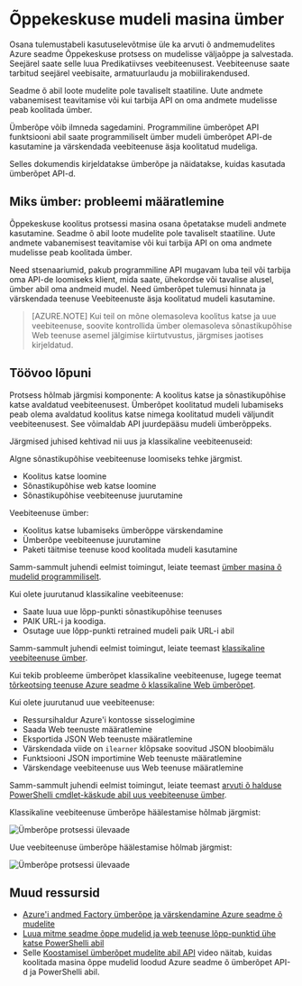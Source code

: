 <properties
    pageTitle="Õppekeskuse mudeli masina ümber | Microsoft Azure'i"
    description="Saate teada, kuidas ümber mudeli ja värskendada veebiteenuse Azure seadme õ äsja koolitatud mudeli kasutamine."
    services="machine-learning"
    documentationCenter=""
    authors="vDonGlover"
    manager="raymondl"
    editor=""/>

<tags
    ms.service="machine-learning"
    ms.workload="data-services"
    ms.tgt_pltfrm="na"
    ms.devlang="na"
    ms.topic="article"
    ms.date="10/10/2016"
    ms.author="v-donglo"/>

# <a name="retrain-a-machine-learning-model"></a>Õppekeskuse mudeli masina ümber

Osana tulemustabeli kasutuselevõtmise üle ka arvuti õ andmemudelites Azure seadme Õppekeskuse protsess on mudelisse väljaõppe ja salvestada. Seejärel saate selle luua Predikatiivses veebiteenusest. Veebiteenuse saate tarbitud seejärel veebisaite, armatuurlaudu ja mobiilirakendused. 

Seadme õ abil loote mudelite pole tavaliselt staatiline. Uute andmete vabanemisest teavitamise või kui tarbija API on oma andmete mudelisse peab koolitada ümber. 

Ümberõpe võib ilmneda sagedamini. Programmiline ümberõpet API funktsiooni abil saate programmiliselt ümber mudeli ümberõpet API-de kasutamine ja värskendada veebiteenuse äsja koolitatud mudeliga. 

Selles dokumendis kirjeldatakse ümberõpe ja näidatakse, kuidas kasutada ümberõpet API-d.

## <a name="why-retrain-defining-the-problem"></a>Miks ümber: probleemi määratlemine  

Õppekeskuse koolitus protsessi masina osana õpetatakse mudeli andmete kasutamine. Seadme õ abil loote mudelite pole tavaliselt staatiline. Uute andmete vabanemisest teavitamise või kui tarbija API on oma andmete mudelisse peab koolitada ümber.

Need stsenaariumid, pakub programmiline API mugavam luba teil või tarbija oma API-de loomiseks klient, mida saate, ühekordse või tavalise alusel, ümber abil oma andmeid mudel. Need ümberõpet tulemusi hinnata ja värskendada teenuse Veebiteenuste äsja koolitatud mudeli kasutamine.

>[AZURE.NOTE] Kui teil on mõne olemasoleva koolitus katse ja uue veebiteenuse, soovite kontrollida ümber olemasoleva sõnastikupõhise Web teenuse asemel jälgimise kiirtutvustus, järgmises jaotises kirjeldatud.

## <a name="end-to-end-workflow"></a>Töövoo lõpuni 

Protsess hõlmab järgmisi komponente: A koolitus katse ja sõnastikupõhise katse avaldatud veebiteenusest. Ümberõpet koolitatud mudeli lubamiseks peab olema avaldatud koolitus katse nimega koolitatud mudeli väljundit veebiteenusest. See võimaldab API juurdepääsu mudeli ümberõppeks. 

Järgmised juhised kehtivad nii uus ja klassikaline veebiteenuseid:

Algne sõnastikupõhise veebiteenuse loomiseks tehke järgmist.

* Koolitus katse loomine
* Sõnastikupõhise web katse loomine
* Sõnastikupõhise veebiteenuse juurutamine

Veebiteenuse ümber:

* Koolitus katse lubamiseks ümberõppe värskendamine
* Ümberõpe veebiteenuse juurutamine
* Paketi täitmise teenuse kood koolitada mudeli kasutamine

Samm-sammult juhendi eelmist toimingut, leiate teemast [ümber masina õ mudelid programmiliselt](machine-learning-retrain-models-programmatically.md).

Kui olete juurutanud klassikaline veebiteenuse:

* Saate luua uue lõpp-punkti sõnastikupõhise teenuses
* PAIK URL-i ja koodiga.
* Osutage uue lõpp-punkti retrained mudeli paik URL-i abil 

Samm-sammult juhendi eelmist toimingut, leiate teemast [klassikaline veebiteenuse ümber](machine-learning-retrain-a-classic-web-service.md).

Kui tekib probleeme ümberõpet klassikaline veebiteenuse, lugege teemat [tõrkeotsing teenuse Azure seadme õ klassikaline Web ümberõpet](machine-learning-troubleshooting-retraining-models.md).

Kui olete juurutanud uue veebiteenuse:

* Ressursihaldur Azure'i kontosse sisselogimine
* Saada Web teenuste määratlemine
* Eksportida JSON Web teenuste määratlemine
* Värskendada viide on `ilearner` klõpsake soovitud JSON bloobimälu
* Funktsiooni JSON importimine Web teenuste määratlemine
* Värskendage veebiteenuse uus Web teenuse määratlemine

Samm-sammult juhendi eelmist toimingut, leiate teemast [arvuti õ halduse PowerShelli cmdlet-käskude abil uus veebiteenuse ümber](machine-learning-retrain-new-web-service-using-powershell.md).

Klassikaline veebiteenuse ümberõpe häälestamise hõlmab järgmist:

![Ümberõpe protsessi ülevaade][1]

Uue veebiteenuse ümberõpe häälestamise hõlmab järgmist:

![Ümberõpe protsessi ülevaade][7]

## <a name="other-resources"></a>Muud ressursid

- [Azure'i andmed Factory ümberõpe ja värskendamine Azure seadme õ mudelite](https://azure.microsoft.com/blog/retraining-and-updating-azure-machine-learning-models-with-azure-data-factory/)
- [Luua mitme seadme õppe mudelid ja web teenuse lõpp-punktid ühe katse PowerShelli abil](machine-learning-create-models-and-endpoints-with-powershell.md)
- Selle [Koostamisel ümberõpet mudelite abil API](https://www.youtube.com/watch?v=wwjglA8xllg) video näitab, kuidas koolitada masina õppe mudelid loodud Azure seadme õ ümberõpet API-d ja PowerShelli abil.

<!--image links-->
[1]: ./media/machine-learning-retrain-machine-learning-model/machine-learning-retrain-models-programmatically-IMAGE01.png
[7]: ./media/machine-learning-retrain-machine-learning-model/machine-learning-retrain-models-programmatically-IMAGE07.png

